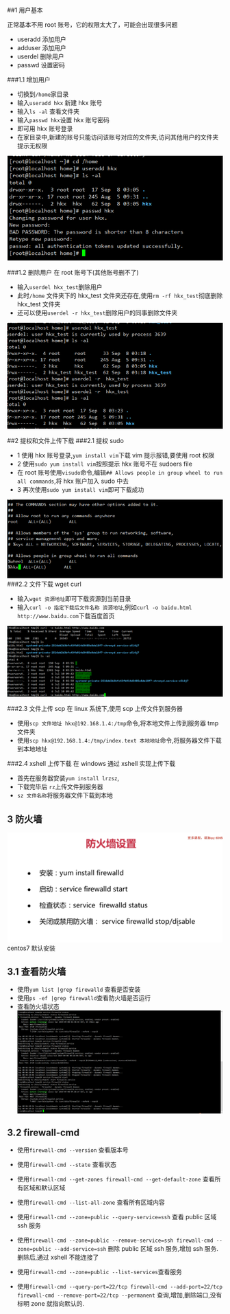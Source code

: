 ##1 用户基本

正常基本不用 root 账号，它的权限太大了，可能会出现很多问题

- useradd 添加用户
- adduser 添加用户
- userdel 删除用户
- passwd 设置密码

###1.1 增加用户

- 切换到`/home`家目录
- 输入`useradd hkx` 新建 hkx 账号
- 输入`ls -al` 查看文件夹
- 输入`passwd hkx`设置 hkx 账号密码
- 即可用 hkx 账号登录
- 在家目录中,新建的账号只能访问该账号对应的文件夹,访问其他用户的文件夹提示无权限

![增加用户](./images/adduser.png)

###1.2 删除用户
在 root 账号下(其他账号删不了)

- 输入`userdel hkx_test`删除用户
- 此时`/home` 文件夹下的 hkx_test 文件夹还存在,使用`rm -rf hkx_test`彻底删除 hkx_test 文件夹
- 还可以使用`userdel -r hkx_test`删除用户的同事删除文件夹

![删除用户](./images/deluser.png)

##2 提权和文件上传下载
###2.1 提权 sudo

- 1 使用 hkx 账号登录,`yum install vim`下载 vim 提示报错,要使用 root 权限
- 2 使用`sudo yum install vim`按照提示 hkx 账号不在 sudoers file
- 在 root 账号使用`visudo`命令,编辑`## Allows people in group wheel to run all commands`,将 hkx 账户加入 sudo 中去
- 3 再次使用`sudo yum install vim`即可下载成功

![提权设置](./images/set-sudo.png)
###2.2 文件下载 wget curl

- 输入`wget 资源地址`即可下载资源到当前目录
- 输入`curl -o 指定下载后文件名称 资源地址`,例如`curl -o baidu.html http://www.baidu.com`下载百度首页

![下载](./images/down.png)

###2.3 文件上传 scp
在 linux 系统下,使用 scp 上传文件到服务器

- 使用`scp 文件地址 hkx@192.168.1.4:/tmp`命令,将本地文件上传到服务器 tmp 文件夹
- 使用`scp hkx@192.168.1.4:/tmp/index.text 本地地址`命令,将服务器文件下载到本地地址

###2.4 xshell 上传下载
在 windows 通过 xshell 实现上传下载

- 首先在服务器安装`yum install lrzsz`,
- 下载完毕后 `rz`上传文件到服务器
- `sz 文件名称`将服务器文件下载到本地

## 3 防火墙

![防火墙](./images/firewalld.png)
centos7 默认安装

## 3.1 查看防火墙

- 使用`yum list |grep firewalld` 查看是否安装
- 使用`ps -ef |grep firewalld`查看防火墙是否运行
- 查看防火墙状态
  ![防火墙](./images/firewall-cmd.png)

## 3.2 firewall-cmd

- 使用`firewall-cmd --version` 查看版本号
- 使用`firewall-cmd --state` 查看状态
- 使用`firewall-cmd --get-zones firewall-cmd --get-default-zone` 查看所有区域和默认区域
- 使用`firewall-cmd --list-all-zone` 查看所有区域内容
- 使用`firewall-cmd --zone=public --query-service=ssh` 查看 public 区域 ssh 服务
- 使用`firewall-cmd --zone=public --remove-service=ssh firewall-cmd --zone=public --add-service=ssh` 删除 public 区域 ssh 服务,增加 ssh 服务.删除后,通过 xshell 不能连接了
- 使用`firewall-cmd --zone=public --list-services`查看服务

- 使用`firewall-cmd --query-port=22/tcp firewall-cmd --add-port=22/tcp firewall-cmd --remove-port=22/tcp --permanent` 查询,增加,删除端口,没有标明 zone 就指向默认的.
